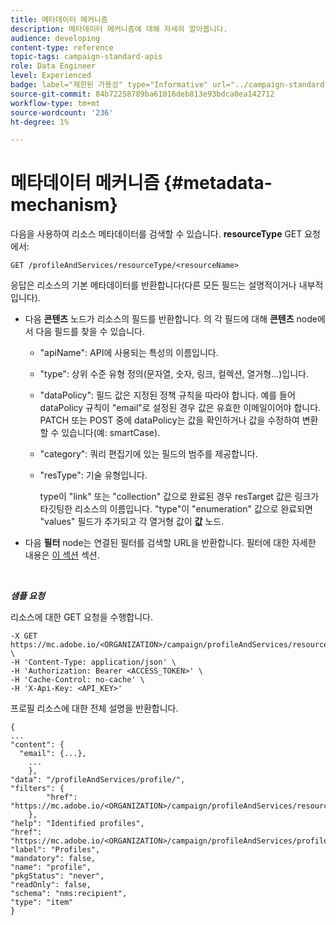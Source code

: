 ```yaml
---
title: 메타데이터 메커니즘
description: 메타데이터 메커니즘에 대해 자세히 알아봅니다.
audience: developing
content-type: reference
topic-tags: campaign-standard-apis
role: Data Engineer
level: Experienced
badge: label="제한된 가용성" type="Informative" url="../campaign-standard-migration-home.md" tooltip="마이그레이션된 사용자 Campaign Standard으로 제한됨"
source-git-commit: 84b72258789ba61016deb813e93bdca0ea142712
workflow-type: tm+mt
source-wordcount: '236'
ht-degree: 1%

---
```


# 메타데이터 메커니즘 {#metadata-mechanism}

다음을 사용하여 리소스 메타데이터를 검색할 수 있습니다. **resourceType** GET 요청에서:

`GET /profileAndServices/resourceType/<resourceName>`

응답은 리소스의 기본 메타데이터를 반환합니다(다른 모든 필드는 설명적이거나 내부적입니다).

* 다음 **콘텐츠** 노드가 리소스의 필드를 반환합니다. 의 각 필드에 대해 **콘텐츠** node에서 다음 필드를 찾을 수 있습니다.

   * &quot;apiName&quot;: API에 사용되는 특성의 이름입니다.
   * &quot;type&quot;: 상위 수준 유형 정의(문자열, 숫자, 링크, 컬렉션, 열거형...)입니다.
   * &quot;dataPolicy&quot;: 필드 값은 지정된 정책 규칙을 따라야 합니다. 예를 들어 dataPolicy 규칙이 &quot;email&quot;로 설정된 경우 값은 유효한 이메일이어야 합니다. PATCH 또는 POST 중에 dataPolicy는 값을 확인하거나 값을 수정하여 변환할 수 있습니다(예: smartCase).
   * &quot;category&quot;: 쿼리 편집기에 있는 필드의 범주를 제공합니다.
   * &quot;resType&quot;: 기술 유형입니다.

     type이 &quot;link&quot; 또는 &quot;collection&quot; 값으로 완료된 경우 resTarget 값은 링크가 타깃팅한 리소스의 이름입니다.
&quot;type&quot;이 &quot;enumeration&quot; 값으로 완료되면 &quot;values&quot; 필드가 추가되고 각 열거형 값이 **값** 노드.

* 다음 **필터** node는 연결된 필터를 검색할 URL을 반환합니다. 필터에 대한 자세한 내용은 [이 섹션](filtering.md) 섹션.

<!-- créer une section au même niveau sur les liens -->
<!-- dans l'exemple: birthdate, email +  mettre 2 liens : un de type 1-1 , 1-N
si on prend l'exemple de l'org unit, on aura un bon exemple lien -->
<!-- plus reparler du node Data -->

<br/>

***샘플 요청***

리소스에 대한 GET 요청을 수행합니다.

```
-X GET https://mc.adobe.io/<ORGANIZATION>/campaign/profileAndServices/resourceType/profile \
-H 'Content-Type: application/json' \
-H 'Authorization: Bearer <ACCESS_TOKEN>' \
-H 'Cache-Control: no-cache' \
-H 'X-Api-Key: <API_KEY>'
```

프로필 리소스에 대한 전체 설명을 반환합니다.

```
{
...
"content": {
  "email": {...},
    ...
    },
"data": "/profileAndServices/profile/",
"filters": {
        "href": "https://mc.adobe.io/<ORGANIZATION>/campaign/profileAndServices/resourceType/<PKEY>"
    },
"help": "Identified profiles",
"href": "https://mc.adobe.io/<ORGANIZATION>/campaign/profileAndServices/profile/metadata",
"label": "Profiles",
"mandatory": false,
"name": "profile",
"pkgStatus": "never",
"readOnly": false,
"schema": "nms:recipient",
"type": "item"
}
```

